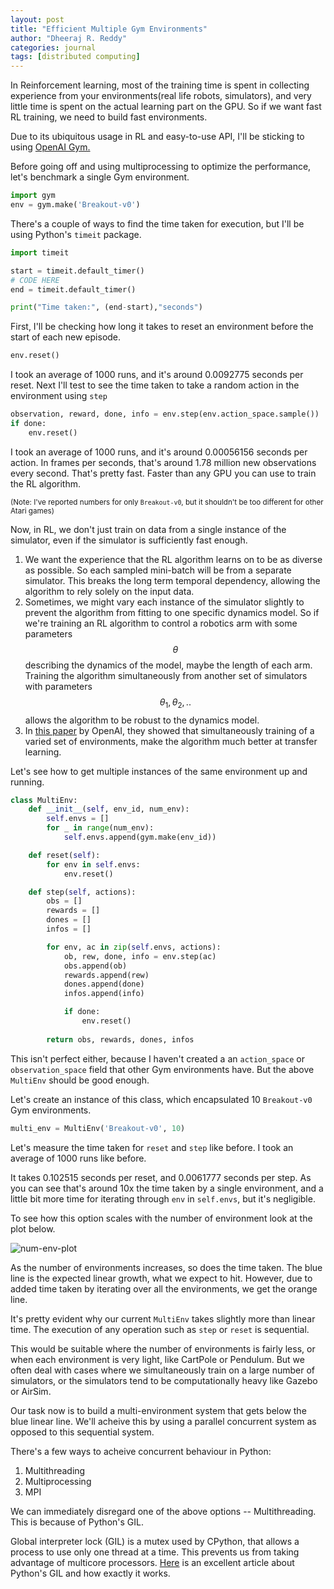 ```yaml
---
layout: post
title: "Efficient Multiple Gym Environments"
author: "Dheeraj R. Reddy"
categories: journal
tags: [distributed computing]
---
```


In Reinforcement learning, most of the training time is spent in collecting experience from your environments(real life robots, simulators), and very little time is spent on the actual learning part on the GPU. So if we want fast RL training, we need to build fast environments.

Due to its ubiquitous usage in RL and easy-to-use API, I'll be sticking to using [OpenAI Gym.](https://gym.openai.com/)

Before going off and using multiprocessing to optimize the performance, let's benchmark a single Gym environment.

```python
import gym
env = gym.make('Breakout-v0')
```

There's a couple of ways to find the time taken for execution, but I'll be using Python's `timeit` package.

```python
import timeit

start = timeit.default_timer()
# CODE HERE
end = timeit.default_timer()

print("Time taken:", (end-start),"seconds")
```

First, I'll be checking how long it takes to reset an environment before the start of each new episode.

```python
env.reset()
```
I took an average of 1000 runs, and it's around 0.0092775 seconds per reset. Next I'll test to see the time taken to take a random action in the environment using `step`

```python
observation, reward, done, info = env.step(env.action_space.sample())
if done:
    env.reset()
```

I took an average of 1000 runs, and it's around 0.00056156 seconds per action. In frames per seconds, that's around 1.78 million new observations every second. That's pretty fast. Faster than any GPU you can use to train the RL algorithm.

<sub>(Note: I've reported numbers for only `Breakout-v0`, but it shouldn't be too different for other Atari games)</sub>

Now, in RL, we don't just train on data from a single instance of the simulator, even if the simulator is sufficiently fast enough.
1. 	We want the experience that the RL algorithm learns on to be as diverse as possible. So each sampled mini-batch will be from a separate simulator. This breaks the long term temporal dependency, allowing the algorithm to rely solely on the input data.
2.  Sometimes, we might vary each instance of the simulator slightly to prevent the algorithm from fitting to one specific dynamics model. So if we're training an RL algorithm to control a robotics arm with some parameters $$\theta$$ describing the dynamics of the model, maybe the length of each arm. Training the algorithm simultaneously from another set of simulators with parameters $$\theta_1, \theta_2, ..$$ allows the algorithm to be robust to the dynamics model.
3. 	In [this paper](https://arxiv.org/pdf/1804.03720.pdf) by OpenAI, they showed that simultaneously training of a varied set of environments, make the algorithm much better at transfer learning.

Let's see how to get multiple instances of the same environment up and running.

```python
class MultiEnv:
    def __init__(self, env_id, num_env):
        self.envs = []
        for _ in range(num_env):
            self.envs.append(gym.make(env_id))

    def reset(self):
        for env in self.envs:
	        env.reset()

    def step(self, actions):
        obs = []
        rewards = []
        dones = []
        infos = []

        for env, ac in zip(self.envs, actions):
            ob, rew, done, info = env.step(ac)
            obs.append(ob)
            rewards.append(rew)
            dones.append(done)
            infos.append(info)

            if done:
                env.reset()
	
        return obs, rewards, dones, infos
```

This isn't perfect either, because I haven't created a an `action_space` or `observation_space` field that other Gym environments have. But the above `MultiEnv` should be good enough.

Let's create an instance of this class, which encapsulated 10 `Breakout-v0` Gym environments.
```python
multi_env = MultiEnv('Breakout-v0', 10)
```

Let's measure the time taken for `reset` and `step` like before. I took an average of 1000 runs like before.

It takes 0.102515 seconds per reset, and 0.0061777 seconds per step. As you can see that's around 10x the time taken by a single environment, and a little bit more time for iterating through `env` in `self.envs`, but it's negligible.

To see how this option scales with the number of environment look at the plot below.

![num-env-plot](https://i.imgur.com/CXFctLG.png "No. of envs vs. time taken")

As the number of environments increases, so does the time taken. The blue line is the expected linear growth, what we expect to hit. However, due to added time taken by iterating over all the environments, we get the orange line.

It's pretty evident why our current `MultiEnv` takes slightly more than linear time. The execution of any operation such as `step` or `reset` is sequential. 

This would be suitable where the number of environments is fairly less, or when each environment is very light, like CartPole or Pendulum. But we often deal with cases where we simultaneously train on a large number of simulators, or the simulators tend to be computationally heavy like Gazebo or AirSim.

Our task now is to build a multi-environment system that gets below the blue linear line. We'll acheive this by using a parallel concurrent system as opposed to this sequential system.

There's a few ways to acheive concurrent behaviour in Python:
1. Multithreading
2. Multiprocessing
3. MPI

We can immediately disregard one of the above options -- Multithreading. This is because of Python's GIL.

Global interpreter lock (GIL) is a mutex used by CPython, that allows a process to use only one thread at a time. This prevents us from taking advantage of multicore processors. [Here](https://opensource.com/article/17/4/grok-gil) is an excellent article about Python's GIL and how exactly it works.
